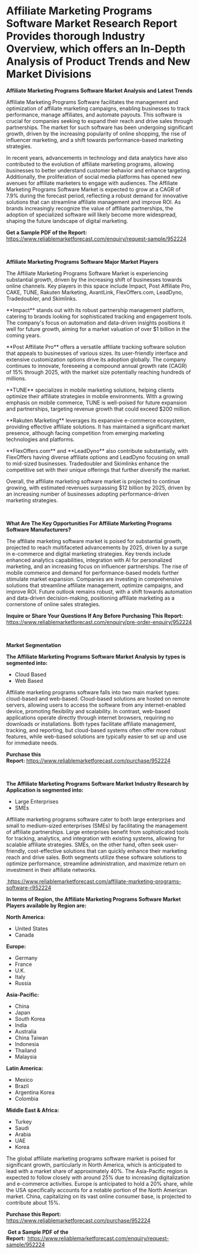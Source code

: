 <p><h1>Affiliate Marketing Programs Software Market Research Report Provides thorough Industry Overview, which offers an In-Depth Analysis of Product Trends and New Market Divisions</h1></p><p><strong>Affiliate Marketing Programs Software Market Analysis and Latest Trends</strong></p>
<p><p>Affiliate Marketing Programs Software facilitates the management and optimization of affiliate marketing campaigns, enabling businesses to track performance, manage affiliates, and automate payouts. This software is crucial for companies seeking to expand their reach and drive sales through partnerships. The market for such software has been undergoing significant growth, driven by the increasing popularity of online shopping, the rise of influencer marketing, and a shift towards performance-based marketing strategies.</p><p>In recent years, advancements in technology and data analytics have also contributed to the evolution of affiliate marketing programs, allowing businesses to better understand customer behavior and enhance targeting. Additionally, the proliferation of social media platforms has opened new avenues for affiliate marketers to engage with audiences. The Affiliate Marketing Programs Software Market is expected to grow at a CAGR of 7.9% during the forecast period, reflecting a robust demand for innovative solutions that can streamline affiliate management and improve ROI. As brands increasingly recognize the value of affiliate partnerships, the adoption of specialized software will likely become more widespread, shaping the future landscape of digital marketing.</p></p>
<p><strong>Get a Sample PDF of the Report:&nbsp;</strong> <a href="https://www.reliablemarketforecast.com/enquiry/request-sample/952224?utm_campaign=2445&utm_medium=2&utm_source=Github&utm_content=ia&utm_term=17042025&utm_id=affiliate-marketing-programs-software">https://www.reliablemarketforecast.com/enquiry/request-sample/952224</a></p>
<p>&nbsp;</p>
<p><strong>Affiliate Marketing Programs Software Major Market Players</strong></p>
<p><p>The Affiliate Marketing Programs Software Market is experiencing substantial growth, driven by the increasing shift of businesses towards online channels. Key players in this space include Impact, Post Affiliate Pro, CAKE, TUNE, Rakuten Marketing, AvantLink, FlexOffers.com, LeadDyno, Tradedoubler, and Skimlinks.</p><p>**Impact** stands out with its robust partnership management platform, catering to brands looking for sophisticated tracking and engagement tools. The company's focus on automation and data-driven insights positions it well for future growth, aiming for a market valuation of over $1 billion in the coming years.</p><p>**Post Affiliate Pro** offers a versatile affiliate tracking software solution that appeals to businesses of various sizes. Its user-friendly interface and extensive customization options drive its adoption globally. The company continues to innovate, foreseeing a compound annual growth rate (CAGR) of 15% through 2025, with the market size potentially reaching hundreds of millions.</p><p>**TUNE** specializes in mobile marketing solutions, helping clients optimize their affiliate strategies in mobile environments. With a growing emphasis on mobile commerce, TUNE is well-poised for future expansion and partnerships, targeting revenue growth that could exceed $200 million.</p><p>**Rakuten Marketing** leverages its expansive e-commerce ecosystem, providing effective affiliate solutions. It has maintained a significant market presence, although facing competition from emerging marketing technologies and platforms. </p><p>**FlexOffers.com** and **LeadDyno** also contribute substantially, with FlexOffers having diverse affiliate options and LeadDyno focusing on small to mid-sized businesses. Tradedoubler and Skimlinks enhance the competitive set with their unique offerings that further diversify the market.</p><p>Overall, the affiliate marketing software market is projected to continue growing, with estimated revenues surpassing $12 billion by 2025, driven by an increasing number of businesses adopting performance-driven marketing strategies.</p></p>
<p>&nbsp;</p>
<p><strong>What Are The Key Opportunities For Affiliate Marketing Programs Software Manufacturers?</strong></p>
<p><p>The affiliate marketing software market is poised for substantial growth, projected to reach multifaceted advancements by 2025, driven by a surge in e-commerce and digital marketing strategies. Key trends include enhanced analytics capabilities, integration with AI for personalized marketing, and an increasing focus on influencer partnerships. The rise of mobile commerce and demand for performance-based models further stimulate market expansion. Companies are investing in comprehensive solutions that streamline affiliate management, optimize campaigns, and improve ROI. Future outlook remains robust, with a shift towards automation and data-driven decision-making, positioning affiliate marketing as a cornerstone of online sales strategies.</p></p>
<p><strong>Inquire or Share Your Questions If Any Before Purchasing This Report:</strong> <a href="https://www.reliablemarketforecast.com/enquiry/pre-order-enquiry/952224?utm_campaign=2445&utm_medium=2&utm_source=Github&utm_content=ia&utm_term=17042025&utm_id=affiliate-marketing-programs-software">https://www.reliablemarketforecast.com/enquiry/pre-order-enquiry/952224</a></p>
<p>&nbsp;</p>
<p><strong>Market Segmentation</strong></p>
<p><strong>The Affiliate Marketing Programs Software Market Analysis by types is segmented into:</strong></p>
<p><ul><li>Cloud Based</li><li>Web Based</li></ul></p>
<p><p>Affiliate marketing programs software falls into two main market types: cloud-based and web-based. Cloud-based solutions are hosted on remote servers, allowing users to access the software from any internet-enabled device, promoting flexibility and scalability. In contrast, web-based applications operate directly through internet browsers, requiring no downloads or installations. Both types facilitate affiliate management, tracking, and reporting, but cloud-based systems often offer more robust features, while web-based solutions are typically easier to set up and use for immediate needs.</p></p>
<p><strong>Purchase this Report:&nbsp;</strong><a href="https://www.reliablemarketforecast.com/purchase/952224?utm_campaign=2445&utm_medium=2&utm_source=Github&utm_content=ia&utm_term=17042025&utm_id=affiliate-marketing-programs-software">https://www.reliablemarketforecast.com/purchase/952224</a></p>
<p>&nbsp;</p>
<p><strong>The Affiliate Marketing Programs Software Market Industry Research by Application is segmented into:</strong></p>
<p><ul><li>Large Enterprises</li><li>SMEs</li></ul></p>
<p><p>Affiliate marketing programs software cater to both large enterprises and small to medium-sized enterprises (SMEs) by facilitating the management of affiliate partnerships. Large enterprises benefit from sophisticated tools for tracking, analytics, and integration with existing systems, allowing for scalable affiliate strategies. SMEs, on the other hand, often seek user-friendly, cost-effective solutions that can quickly enhance their marketing reach and drive sales. Both segments utilize these software solutions to optimize performance, streamline administration, and maximize return on investment in their affiliate networks.</p></p>
<p><a href="https://www.reliablemarketforecast.com/affiliate-marketing-programs-software-r952224?utm_campaign=2445&utm_medium=2&utm_source=Github&utm_content=ia&utm_term=17042025&utm_id=affiliate-marketing-programs-software">&nbsp;https://www.reliablemarketforecast.com/affiliate-marketing-programs-software-r952224</a></p>
<p><strong>In terms of Region, the Affiliate Marketing Programs Software Market Players available by Region are:</strong></p>
<p>
    <p> <strong> North America: </strong>
        <ul>
            <li>United States</li>
            <li>Canada</li>
        </ul>
        </p> 
    <p> <strong> Europe: </strong>
        <ul>
            <li>Germany</li>
            <li>France</li>
            <li>U.K.</li>
            <li>Italy</li>
            <li>Russia</li>
        </ul>
        </p> 
    <p> <strong> Asia-Pacific: </strong>
        <ul>
            <li>China</li>
            <li>Japan</li>
            <li>South Korea</li>
            <li>India</li>
            <li>Australia</li>
            <li>China Taiwan</li>
            <li>Indonesia</li>
            <li>Thailand</li>
            <li>Malaysia</li>
        </ul>
        </p> 
    <p> <strong> Latin America: </strong>
        <ul>
            <li>Mexico</li>
            <li>Brazil</li>
            <li>Argentina Korea</li>
            <li>Colombia</li>
        </ul>
        </p> 
    <p> <strong> Middle East & Africa: </strong>
        <ul>
            <li>Turkey</li>
            <li>Saudi</li>
            <li>Arabia</li>
            <li>UAE</li>
            <li>Korea</li>
        </ul>
    </p>
    </p>
<p><p>The global affiliate marketing programs software market is poised for significant growth, particularly in North America, which is anticipated to lead with a market share of approximately 40%. The Asia-Pacific region is expected to follow closely with around 25% due to increasing digitalization and e-commerce activities. Europe is anticipated to hold a 20% share, while the USA specifically accounts for a notable portion of the North American market. China, capitalizing on its vast online consumer base, is projected to contribute about 15%.</p></p>
<p><strong>Purchase this Report: </strong><a href="https://www.reliablemarketforecast.com/purchase/952224?utm_campaign=2445&utm_medium=2&utm_source=Github&utm_content=ia&utm_term=17042025&utm_id=affiliate-marketing-programs-software">https://www.reliablemarketforecast.com/purchase/952224</a></p>
<p>&nbsp;<strong>Get a Sample PDF of the Report:&nbsp;&nbsp;</strong><a href="https://www.reliablemarketforecast.com/enquiry/request-sample/952224?utm_campaign=2445&utm_medium=2&utm_source=Github&utm_content=ia&utm_term=17042025&utm_id=affiliate-marketing-programs-software">https://www.reliablemarketforecast.com/enquiry/request-sample/952224</a></p>
<p><strong></strong></p>
<p><p></p><p></p><p></p></p>